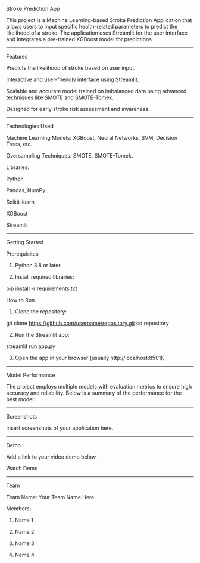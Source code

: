 

Stroke Prediction App

This project is a Machine Learning-based Stroke Prediction Application that allows users to input specific health-related parameters to predict the likelihood of a stroke. The application uses Streamlit for the user interface and integrates a pre-trained XGBoost model for predictions.


---

Features

Predicts the likelihood of stroke based on user input.

Interactive and user-friendly interface using Streamlit.

Scalable and accurate model trained on imbalanced data using advanced techniques like SMOTE and SMOTE-Tomek.

Designed for early stroke risk assessment and awareness.



---

Technologies Used

Machine Learning Models: XGBoost, Neural Networks, SVM, Decision Trees, etc.

Oversampling Techniques: SMOTE, SMOTE-Tomek.

Libraries:

Python

Pandas, NumPy

Scikit-learn

XGBoost

Streamlit




---

Getting Started

Prerequisites

1. Python 3.8 or later.


2. Install required libraries:

pip install -r requirements.txt



How to Run

1. Clone the repository:

git clone https://github.com/username/repository.git
cd repository


2. Run the Streamlit app:

streamlit run app.py


3. Open the app in your browser (usually http://localhost:8501).




---

Model Performance

The project employs multiple models with evaluation metrics to ensure high accuracy and reliability. Below is a summary of the performance for the best model:


---

Screenshots

Insert screenshots of your application here.


---

Demo

Add a link to your video demo below.

Watch Demo


---

Team

Team Name: Your Team Name Here

Members:

1. Name 1


2. Name 2


3. Name 3


4. Name 4


